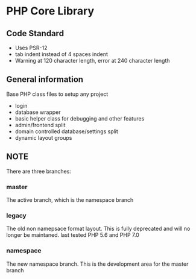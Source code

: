 # PHP Core Library

## Code Standard

 * Uses PSR-12
 * tab indent instead of 4 spaces indent
 * Warning at 120 character length, error at 240 character length

## General information

Base PHP class files to setup any project
  * login
  * database wrapper
  * basic helper class for debugging and other features
  * admin/frontend split
  * domain controlled database/settings split
  * dynamic layout groups

## NOTE

There are three branches:

### master

The active branch, which is the namespace branch

### legacy

The old non namepsace format layout.
This is fully deprecated and will no longer be maintaned.
last tested PHP 5.6 and PHP 7.0

### namespace

The new namespace branch. This is the development area for the master branch
